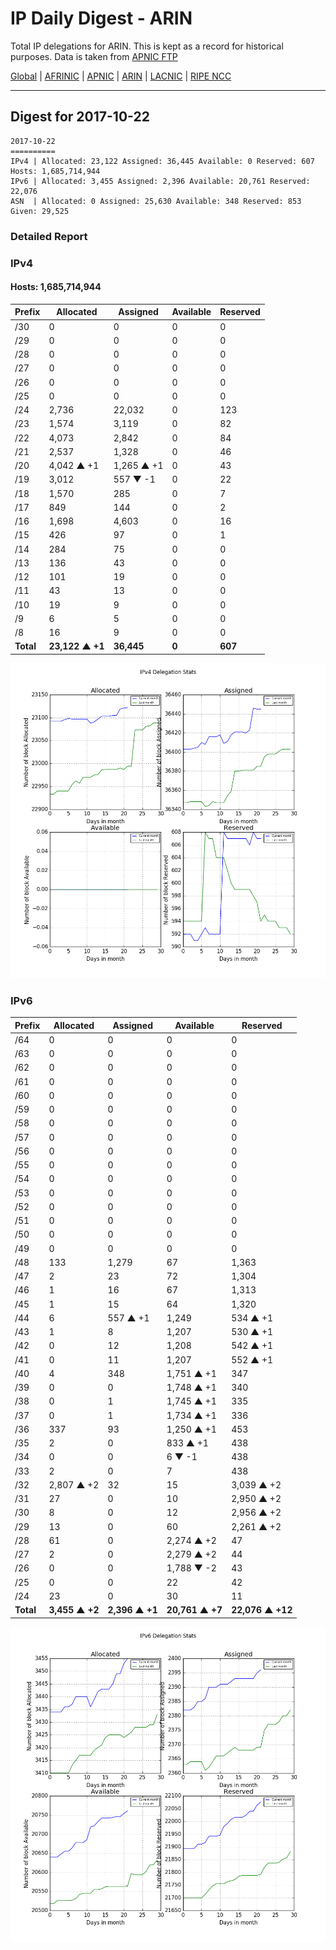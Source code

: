 # IP Daily Digest - ARIN 

Total IP delegations for ARIN. This is kept as a record for historical purposes. Data is taken from [APNIC FTP](https://ftp.apnic.net/)

[Global](https://github.com/csmets/IP-Daily-Digest) | [AFRINIC](https://github.com/csmets/IP-Daily-Digest/tree/master/archives/AFRINIC) | [APNIC](https://github.com/csmets/IP-Daily-Digest/tree/master/archives/APNIC) | [ARIN](https://github.com/csmets/IP-Daily-Digest/tree/master/archives/ARIN) | [LACNIC](https://github.com/csmets/IP-Daily-Digest/tree/master/archives/LACNIC) | [RIPE NCC](https://github.com/csmets/IP-Daily-Digest/tree/master/archives/RIPE_NCC)

---

## Digest for 2017-10-22
```
2017-10-22
==========
IPv4 | Allocated: 23,122 Assigned: 36,445 Available: 0 Reserved: 607 Hosts: 1,685,714,944
IPv6 | Allocated: 3,455 Assigned: 2,396 Available: 20,761 Reserved: 22,076
ASN  | Allocated: 0 Assigned: 25,630 Available: 348 Reserved: 853 Given: 29,525
```

### Detailed Report

### IPv4

#### Hosts: **1,685,714,944**

| Prefix | Allocated | Assigned | Available | Reserved |
| ----- | ----- | ----- | ----- | ----- |
| /30 | 0 | 0 | 0 | 0 |
| /29 | 0 | 0 | 0 | 0 |
| /28 | 0 | 0 | 0 | 0 |
| /27 | 0 | 0 | 0 | 0 |
| /26 | 0 | 0 | 0 | 0 |
| /25 | 0 | 0 | 0 | 0 |
| /24 | 2,736 | 22,032 | 0 | 123 |
| /23 | 1,574 | 3,119 | 0 | 82 |
| /22 | 4,073 | 2,842 | 0 | 84 |
| /21 | 2,537 | 1,328 | 0 | 46 |
| /20 | 4,042 ▲ +1 | 1,265 ▲ +1 | 0 | 43 |
| /19 | 3,012 | 557 ▼ -1 | 0 | 22 |
| /18 | 1,570 | 285 | 0 | 7 |
| /17 | 849 | 144 | 0 | 2 |
| /16 | 1,698 | 4,603 | 0 | 16 |
| /15 | 426 | 97 | 0 | 1 |
| /14 | 284 | 75 | 0 | 0 |
| /13 | 136 | 43 | 0 | 0 |
| /12 | 101 | 19 | 0 | 0 |
| /11 | 43 | 13 | 0 | 0 |
| /10 | 19 | 9 | 0 | 0 |
| /9 | 6 | 5 | 0 | 0 |
| /8 | 16 | 9 | 0 | 0 |
| **Total** | **23,122 ▲ +1** | **36,445** | **0** | **607** |

![ipv4-stats](ipv4-figure.png)

### IPv6

| Prefix | Allocated | Assigned | Available | Reserved |
| ----- | ----- | ----- | ----- | ----- |
| /64 | 0 | 0 | 0 | 0 |
| /63 | 0 | 0 | 0 | 0 |
| /62 | 0 | 0 | 0 | 0 |
| /61 | 0 | 0 | 0 | 0 |
| /60 | 0 | 0 | 0 | 0 |
| /59 | 0 | 0 | 0 | 0 |
| /58 | 0 | 0 | 0 | 0 |
| /57 | 0 | 0 | 0 | 0 |
| /56 | 0 | 0 | 0 | 0 |
| /55 | 0 | 0 | 0 | 0 |
| /54 | 0 | 0 | 0 | 0 |
| /53 | 0 | 0 | 0 | 0 |
| /52 | 0 | 0 | 0 | 0 |
| /51 | 0 | 0 | 0 | 0 |
| /50 | 0 | 0 | 0 | 0 |
| /49 | 0 | 0 | 0 | 0 |
| /48 | 133 | 1,279 | 67 | 1,363 |
| /47 | 2 | 23 | 72 | 1,304 |
| /46 | 1 | 16 | 67 | 1,313 |
| /45 | 1 | 15 | 64 | 1,320 |
| /44 | 6 | 557 ▲ +1 | 1,249 | 534 ▲ +1 |
| /43 | 1 | 8 | 1,207 | 530 ▲ +1 |
| /42 | 0 | 12 | 1,208 | 542 ▲ +1 |
| /41 | 0 | 11 | 1,207 | 552 ▲ +1 |
| /40 | 4 | 348 | 1,751 ▲ +1 | 347 |
| /39 | 0 | 0 | 1,748 ▲ +1 | 340 |
| /38 | 0 | 1 | 1,745 ▲ +1 | 335 |
| /37 | 0 | 1 | 1,734 ▲ +1 | 336 |
| /36 | 337 | 93 | 1,250 ▲ +1 | 453 |
| /35 | 2 | 0 | 833 ▲ +1 | 438 |
| /34 | 0 | 0 | 6 ▼ -1 | 438 |
| /33 | 2 | 0 | 7 | 438 |
| /32 | 2,807 ▲ +2 | 32 | 15 | 3,039 ▲ +2 |
| /31 | 27 | 0 | 10 | 2,950 ▲ +2 |
| /30 | 8 | 0 | 12 | 2,956 ▲ +2 |
| /29 | 13 | 0 | 60 | 2,261 ▲ +2 |
| /28 | 61 | 0 | 2,274 ▲ +2 | 47 |
| /27 | 2 | 0 | 2,279 ▲ +2 | 44 |
| /26 | 0 | 0 | 1,788 ▼ -2 | 43 |
| /25 | 0 | 0 | 22 | 42 |
| /24 | 23 | 0 | 30 | 11 |
| **Total** | **3,455 ▲ +2** | **2,396 ▲ +1** | **20,761 ▲ +7** | **22,076 ▲ +12** |

![ipv6-stats](ipv6-figure.png)